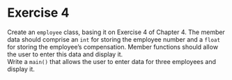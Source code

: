 # Exercise 4

Create an `employee` class, basing it on Exercise 4 of Chapter 4. The member data should comprise an `int` for storing the employee number and a `float` for storing the employee’s compensation. Member functions should allow the user to enter this data and display it.\
Write a `main()` that allows the user to enter data for three employees and display it.
